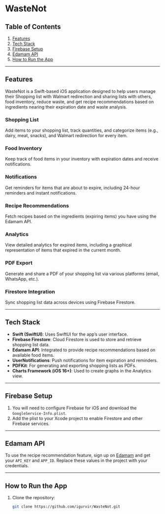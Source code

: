 # WasteNot

## Table of Contents
1. [Features](#features)
2. [Tech Stack](#tech-stack)
3. [Firebase Setup](#firebase-setup)
4. [Edamam API](#edamam-api)
5. [How to Run the App](#how-to-run-the-app)

---

## Features
WasteNot is a Swift-based iOS application designed to help users manage their Shopping list with Walmart redirection and sharing lists with others, food inventory, reduce waste, and get recipe recommendations based on ingredients nearing their expiration date and waste analysis.

### Shopping List
Add items to your shopping list, track quantities, and categorize items (e.g., dairy, meat, snacks), and Walmart redirection for every item.

### Food Inventory
Keep track of food items in your inventory with expiration dates and receive notifications.

### Notifications
Get reminders for items that are about to expire, including 24-hour reminders and instant notifications.

### Recipe Recommendations
Fetch recipes based on the ingredients (expiring items) you have using the Edamam API.

### Analytics
View detailed analytics for expired items, including a graphical representation of items that expired in the current month.

### PDF Export
Generate and share a PDF of your shopping list via various platforms (email, WhatsApp, etc.).

### Firestore Integration
Sync shopping list data across devices using Firebase Firestore.

---

## Tech Stack
- **Swift (SwiftUI)**: Uses SwiftUI for the app’s user interface.
- **Firebase Firestore**: Cloud Firestore is used to store and retrieve shopping list data.
- **Edamam API**: Integrated to provide recipe recommendations based on available food items.
- **UserNotifications**: Push notifications for item expiration and reminders.
- **PDFKit**: For generating and exporting shopping lists as PDFs.
- **Charts Framework (iOS 16+)**: Used to create graphs in the Analytics view.

---

## Firebase Setup
1. You will need to configure Firebase for iOS and download the `GoogleService-Info.plist`.
2. Add the plist to your Xcode project to enable Firestore and other Firebase services.

---

## Edamam API
To use the recipe recommendation feature, sign up on [Edamam](https://developer.edamam.com/) and get your `API_KEY` and `APP_ID`. Replace these values in the project with your credentials.

---

## How to Run the App
1. Clone the repository:
   ```bash
   git clone https://github.com/igurvir/WasteNot.git
